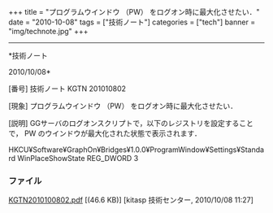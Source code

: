 ﻿+++
title = "プログラムウインドウ （PW） をログオン時に最大化させたい．"
date = "2010-10-08"
tags = ["技術ノート"]
categories = ["tech"]
banner = "img/technote.jpg"
+++

-----------------------------------------------------------------------------------------------------------------------------

*技術ノート

2010/10/08*


[番号]
技術ノート KGTN 201010802

[現象]
プログラムウインドウ （PW） をログオン時に最大化させたい．

[説明]
GGサーバのログオンスクリプトで，以下のレジストリを設定することで， PW
のウインドウが最大化された状態で表示されます．

HKCU¥Software¥GraphOn¥Bridges¥1.0.0¥ProgramWindow¥Settings¥Standard
WinPlaceShowState REG_DWORD 3


### ファイル

 
 


[KGTN2010100802.pdf](http://techreport.kitasp.net/attachments/download/352/KGTN2010100802.pdf)
 [(46.6 KB)] [kitasp 技術センター, 2010/10/08
11:27]


 


 


